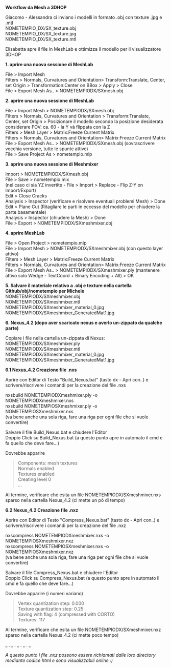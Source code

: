 ****Workflow da Mesh a 3DHOP****  
  
Giacomo - Alessandra ci inviano i modelli in formato .obj con texture .jpg e .mtl  
NOMETEMPIO_DX/SX_texture.obj  
NOMETEMPIO_DX/SX_texture.jpg  
NOMETEMPIO_DX/SX_texture.mtl  
  
Elisabetta apre il file in MeshLab e ottimizza il modello per il visualizzatore 3DHOP  
  
**1. aprire una nuova sessione di MeshLab**  
  
File > Import Mesh  
Filters > Normals, Curvatures and Orientation> Transform:Translate, Center, set Origin > Transformation:Center on BBox > Apply > Close  
File > Export Mesh As.. > NOMETEMPIODX/SXmesh.obj  
  
**2. aprire una nuova sessione di MeshLab**  
  
File > Import Mesh > NOMETEMPIODX/SXmesh.obj  
Filters > Normals, Curvatures and Orientation > Transform:Translate, Center, set Origin > Posizionare il modello secondo la posizione desiderata  
considerare FOV: ca. 60 - la Y và flippata con la Z  
Filters > Mesh Layer > Matrix:Freeze Current Matrix  
Filters > Normals, Curvatures and Orientation> Matrix:Freeze Current Matrix  
File > Export Mesh As.. > NOMETEMPIODX/SXmesh.obj (sovrascrivere vecchia versione, tutte le spunte attive)  
File > Save Project As > nometempio.mlp  
  
**3. aprire una nuova sessione di Meshmixer**  
  
Import > NOMETEMPIODX/SXmesh.obj  
File > Save > nometempio.mix  
(nel caso ci sia YZ invertite - File > Import > Replace - Flip Z-Y on Import/Export)  
Edit > Close Cracks  
Analysis > Inspector (verificare e risolvere eventuali problemi Mesh) > Done  
Edit > Plane Cut (Ritagliare le parti in eccesso del modello per chiudere la parte basamentale)  
Analysis > Inspector (chiudere la Mesh) > Done  
File > Export > NOMETEMPIODX/SXmeshmixer.obj  
  
**4. aprire MeshLab**  
  
File > Open Project > nometempio.mlp  
File > Import Mesh > NOMETEMPIODX/SXmeshmixer.obj (con questo layer attivo)  
Filters > Mesh Layer > Matrix:Freeze Current Matrix  
Filters > Normals, Curvatures and Orientation> Matrix:Freeze Current Matrix  
File > Export Mesh As.. > NOMETEMPIODX/SXmeshmixer.ply (mantenere attivo solo Wedge - TextCoord + Binary Encoding + All) > OK  
  
**5. Salvare il materiale relativo a .obj e texture nella cartella Github/obj/nometempio per Michele**    
NOMETEMPIODX/SXmeshmixer.obj  
NOMETEMPIODX/SXmeshmixer.mtl  
NOMETEMPIODX/SXmeshmixer_material_0.jpg  
NOMETEMPIODX/SXmeshmixer_GeneratedMat1.jpg  
  
**6. Nexus_4.2 (dopo aver scaricato nexus e averlo un-zippato da qualche parte)**  
  
Copiare i file nella cartella un-zippata di Nexus:  
NOMETEMPIODX/SXmeshmixer.ply  
NOMETEMPIODX/SXmeshmixer.mtl  
NOMETEMPIODX/SXmeshmixer_material_0.jpg  
NOMETEMPIODX/SXmeshmixer_GeneratedMat1.jpg  
  
**6.1 Nexus_4.2 Creazione file .nxs**  
  
Aprire con Editor di Testo "Build_Nexus.bat" (tasto dx - Apri con..) e scrivere/riscrivere i comandi per la creazione del file .nxs  
  
nxsbuild NOMETEMPIODXmeshmixer.ply -o NOMETEMPIODXmeshmixer.nxs  
nxsbuild NOMETEMPIOSXmeshmixer.ply -o NOMETEMPIOSXmeshmixer.nxs  
(va bene anche una sola riga, fare una riga per ogni file che si vuole convertire)  
  
Salvare il file Build_Nexus.bat e chiudere l'Editor  
Doppio Click su Build_Nexus.bat (a questo punto apre in automato il cmd e fa quello che deve fare...)  
  
Dovrebbe apparire  
> Components: mesh textures  
> Normals enabled  
> Textures enabled  
> Creating level 0  
> ...  
  
Al termine, verificare che esita un file NOMETEMPIODX/SXmeshmixer.nxs sparso nella cartella Nexus_4.2 (ci mette un pò di tempo)  
  
**6.2 Nexus_4.2 Creazione file .nxz**  
  
Aprire con Editor di Testo "Compress_Nexus.bat" (tasto dx - Apri con..) e scrivere/riscrivere i comandi per la creazione del file .nxz  
    
nxscompress NOMETEMPIODXmeshmixer.nxs -o NOMETEMPIOSXmeshmixer.nxz  
nxscompress NOMETEMPIOSXmeshmixer.nxs -o NOMETEMPIOSXmeshmixer.nxz  
(va bene anche una sola riga, fare una riga per ogni file che si vuole convertire)  
  
Salvare il file Compress_Nexus.bat e chiudere l'Editor  
Doppio Click su Compress_Nexus.bat (a questo punto apre in automato il cmd e fa quello che deve fare...)  
  
Dovrebbe apparire (i numeri variano)  
  
> Vertex quantization step: 0.000  
> Texture quantization step: 0.25  
> Saving with flag: 4 (compressed with CORTO)  
> Textures: 117   
  
Al termine, verificare che esita un file NOMETEMPIODX/SXmeshmixer.nxz sparso nella cartella Nexus_4.2 (ci mette poco tempo)  
  
_ . _ . _ . _ . _  
  
*A questo punto i file .nxz possono essere richiamati dalle loro directory mediante codice html e sono visualizzabili online :)*





